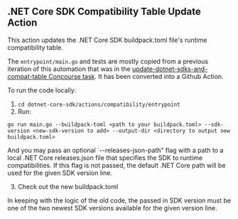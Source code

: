 ## .NET Core SDK Compatibility Table Update Action

This action updates the .NET Core SDK buildpack.toml file's runtime compatibility table. 

The `entrypoint/main.go` and tests are mostly copied from a previous iteration of this automation that was in the [update-dotnet-sdks-and-compat-table Concourse task](https://github.com/cloudfoundry/buildpacks-ci/tree/master/tasks/cnb/update-dotnet-sdks-and-compat-table). It has been converted into a Github Action.

To run the code locally:

1. `cd dotnet-core-sdk/actions/compatibility/entrypoint`
2. Run:
```
go run main.go --buildpack-toml <path to your buildpack.toml> --sdk-version <new-sdk-version to add> --output-dir <directory to output new buildpack.toml>
```
And you may pass an optional `--releases-json-path" flag with a path to a local .NET Core releases.json file that specifies the SDK to runtime compatibilities. If this flag is not passed, the default .NET Core path will be used for the given SDK version line.

3. Check out the new buildpack.toml

In keeping with the logic of the old code, the passed in SDK version must be one of the two newest SDK versions available for the given version line.
